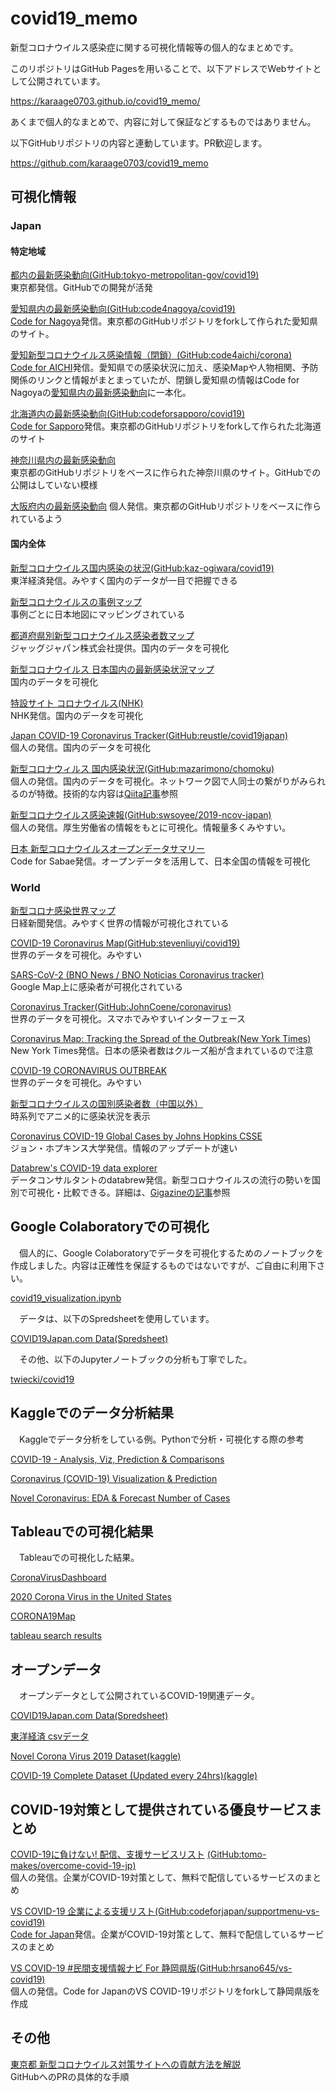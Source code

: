 # covid19_memo
新型コロナウイルス感染症に関する可視化情報等の個人的なまとめです。

このリポジトリはGitHub Pagesを用いることで、以下アドレスでWebサイトとして公開されています。

https://karaage0703.github.io/covid19_memo/

あくまで個人的なまとめで、内容に対して保証などするものではありません。

以下GitHubリポジトリの内容と連動しています。PR歓迎します。

https://github.com/karaage0703/covid19_memo

## 可視化情報
### Japan
#### 特定地域
[都内の最新感染動向](https://stopcovid19.metro.tokyo.lg.jp/)[(GitHub:tokyo-metropolitan-gov/covid19)](https://github.com/tokyo-metropolitan-gov/covid19)  
東京都発信。GitHubでの開発が活発

[愛知県内の最新感染動向](https://stopcovid19.code4.nagoya/)[(GitHub:code4nagoya/covid19)](https://github.com/code4nagoya/covid19)  
[Code for Nagoya](https://code4.nagoya/)発信。東京都のGitHubリポジトリをforkして作られた愛知県のサイト。

[愛知新型コロナウイルス感染情報（閉鎖）](https://code4aichi.github.io/corona/)[(GitHub:code4aichi/corona)](https://github.com/code4aichi/corona)  
[Code for AICHI](https://www.code4aichi.org/)発信。愛知県での感染状況に加え、感染Mapや人物相関、予防関係のリンクと情報がまとまっていたが、閉鎖し愛知県の情報はCode for Nagoyaの[愛知県内の最新感染動向](https://stopcovid19.code4.nagoya/)に一本化。

[北海道内の最新感染動向](https://stopcovid19.hokkaido.dev/)[(GitHub:codeforsapporo/covid19)](https://github.com/codeforsapporo/covid19)  
[Code for Sapporo](https://www.codeforsapporo.org/)発信。東京都のGitHubリポジトリをforkして作られた北海道のサイト

[神奈川県内の最新感染動向](https://www.pref.kanagawa.jp/osirase/1369/)  
東京都のGitHubリポジトリをベースに作られた神奈川県のサイト。GitHubでの公開はしていない模様

[大阪府内の最新感染動向](https://osaka-prefecture.netlify.com/)
個人発信。東京都のGitHubリポジトリをベースに作られているよう

#### 国内全体
[新型コロナウイルス国内感染の状況](https://toyokeizai.net/sp/visual/tko/covid19/)[(GitHub:kaz-ogiwara/covid19)](https://github.com/kaz-ogiwara/covid19)  
東洋経済発信。みやすく国内のデータが一目で把握できる

[新型コロナウイルスの事例マップ](https://www.coromap.info/)  
事例ごとに日本地図にマッピングされている

[都道府県別新型コロナウイルス感染者数マップ](https://gis.jag-japan.com/covid19jp/)  
ジャッグジャパン株式会社提供。国内のデータを可視化

[新型コロナウイルス 日本国内の最新感染状況マップ](https://newsdigest.jp/pages/coronavirus/)  
国内のデータを可視化

[特設サイト コロナウイルス(NHK)](https://www3.nhk.or.jp/news/special/coronavirus/)  
NHK発信。国内のデータを可視化

[Japan COVID-19 Coronavirus Tracker](https://covid19japan.com/)[(GitHub:reustle/covid19japan)](https://github.com/reustle/covid19japan)  
個人の発信。国内のデータを可視化

[新型コロナウィルス 国内感染状況](https://chomoku.herokuapp.com/covid-19)[(GitHub:mazarimono/chomoku)](https://github.com/mazarimono/chomoku)  
個人の発信。国内のデータを可視化。ネットワーク図で人同士の繋がりがみられるのが特徴。技術的な内容は[Qiita記事](https://qiita.com/OgawaHideyuki/items/204a2bcff6a3022ffc50)参照

[新型コロナウイルス感染速報](https://covid-2019.live)[(GitHub:swsoyee/2019-ncov-japan)](https://github.com/swsoyee/2019-ncov-japan)  
個人の発信。厚生労働省の情報をもとに可視化。情報量多くみやすい。

[日本 新型コロナウイルスオープンデータサマリー](https://code4sabae.github.io/covid19/)  
Code for Sabae発信。オープンデータを活用して、日本全国の情報を可視化

### World
[新型コロナ感染世界マップ](https://vdata.nikkei.com/newsgraphics/coronavirus-world-map/)  
日経新聞発信。みやすく世界の情報が可視化されている

[COVID-19 Coronavirus Map](https://covid19.health/)[(GitHub:stevenliuyi/covid19)](https://github.com/stevenliuyi/covid19)  
世界のデータを可視化。みやすい

[SARS-CoV-2 (BNO News / BNO Noticias Coronavirus tracker)](https://www.google.com/maps/d/u/0/viewer?mid=1a04iBi41DznkMaQRnICO40ktROfnMfMx&ll=37.45239782566561%2C137.6798301595186&z=6)  
Google Map上に感染者が可視化されている

[Coronavirus Tracker](https://shiny.john-coene.com/coronavirus/)[(GitHub:JohnCoene/coronavirus)](https://github.com/JohnCoene/coronavirus)  
世界のデータを可視化。スマホでみやすいインターフェース

[Coronavirus Map: Tracking the Spread of the Outbreak(New York Times)](https://www.nytimes.com/interactive/2020/world/coronavirus-maps.html)  
New York Times発信。日本の感染者数はクルーズ船が含まれているので注意

[COVID-19 CORONAVIRUS OUTBREAK](https://www.worldometers.info/coronavirus/)  
世界のデータを可視化。みやすい

[新型コロナウイルスの国別感染者数（中国以外）](https://public.flourish.studio/visualisation/1438279/)  
時系列でアニメ的に感染状況を表示

[Coronavirus COVID-19 Global Cases by Johns Hopkins CSSE](https://gisanddata.maps.arcgis.com/apps/opsdashboard/index.html#/bda7594740fd40299423467b48e9ecf6)  
ジョン・ホプキンス大学発信。情報のアップデートが速い

[Databrew's COVID-19 data explorer](https://datacat.cc/covid19/)  
データコンサルタントのdatabrew発信。新型コロナウイルスの流行の勢いを国別で可視化・比較できる。詳細は、[Gigazineの記事](https://gigazine.net/news/20200312-databrew-covid19-data-explorer/)参照

## Google Colaboratoryでの可視化
　個人的に、Google Colaboratoryでデータを可視化するためのノートブックを作成しました。内容は正確性を保証するものではないですが、ご自由に利用下さい。

[covid19_visualization.ipynb](https://github.com/karaage0703/covid19_memo/blob/master/covid19_visualization.ipynb)

　データは、以下のSpredsheetを使用しています。
 
[COVID19Japan.com Data(Spredsheet)](https://docs.google.com/spreadsheets/d/1jfB4muWkzKTR0daklmf8D5F0Uf_IYAgcx_-Ij9McClQ/edit#gid=0)


　その他、以下のJupyterノートブックの分析も丁寧でした。
 
[twiecki/covid19](https://github.com/twiecki/covid19)

## Kaggleでのデータ分析結果
　Kaggleでデータ分析をしている例。Pythonで分析・可視化する際の参考

[COVID-19 - Analysis, Viz, Prediction & Comparisons](https://www.kaggle.com/imdevskp/covid-19-analysis-viz-prediction-comparisons)

[Coronavirus (COVID-19) Visualization & Prediction](https://www.kaggle.com/therealcyberlord/coronavirus-covid-19-visualization-prediction)

[Novel Coronavirus: EDA & Forecast Number of Cases](https://www.kaggle.com/khoongweihao/novel-coronavirus-eda-forecast-number-of-cases)

## Tableauでの可視化結果
　Tableauでの可視化した結果。

[CoronaVirusDashboard](https://public.tableau.com/profile/travis.winn#!/vizhome/CoronaVirusVisualizationDashboardUpdated3_27_2020/CoronaVirusDashboard2_11_2020)

[2020 Corona Virus in the United States](https://public.tableau.com/profile/kim.allen#!/vizhome/2020CoronaVirusintheUnitedStates/USCoronaDashboard)

[CORONA19Map](https://public.tableau.com/profile/seungilkang#!/vizhome/CORONA19_Map/CORONA19Map)

[tableau search results](https://public.tableau.com/en-us/search/all/%23corona)


## オープンデータ
　オープンデータとして公開されているCOVID-19関連データ。

[COVID19Japan.com Data(Spredsheet)](https://docs.google.com/spreadsheets/d/1jfB4muWkzKTR0daklmf8D5F0Uf_IYAgcx_-Ij9McClQ/edit#gid=0)

[東洋経済 csvデータ](https://toyokeizai.net/sp/visual/tko/covid19/csv/data.csv)

[Novel Corona Virus 2019 Dataset(kaggle)](https://www.kaggle.com/sudalairajkumar/novel-corona-virus-2019-dataset)

[COVID-19 Complete Dataset (Updated every 24hrs)(kaggle)](https://www.kaggle.com/imdevskp/corona-virus-report)

## COVID-19対策として提供されている優良サービスまとめ
[COVID-19に負けない! 配信、支援サービスリスト](https://tomo-makes.github.io/overcome-covid-19-jp/)
[(GitHub:tomo-makes/overcome-covid-19-jp)](https://github.com/tomo-makes/overcome-covid-19-jp)  
個人の発信。企業がCOVID-19対策として、無料で配信しているサービスのまとめ

[VS COVID-19 企業による支援リスト](https://codeforjapan.github.io/supportmenu-vs-covid19/)[(GitHub:codeforjapan/supportmenu-vs-covid19)](https://github.com/codeforjapan/supportmenu-vs-covid19)  
[Code for Japan](https://www.code4japan.org/)発信。企業がCOVID-19対策として、無料で配信しているサービスのまとめ

[VS COVID-19 #民間支援情報ナビ For 静岡県版](https://vs-covid19-shizuoka.netlify.com)[(GitHub:hrsano645/vs-covid19)](https://github.com/hrsano645/vs-covid19)  
個人の発信。Code for JapanのVS COVID-19リポジトリをforkして静岡県版を作成

## その他
[東京都 新型コロナウイルス対策サイトへの貢献方法を解説](https://qiita.com/FPC_COMMUNITY/items/b9cc072813dc2231b2b2)  
GitHubへのPRの具体的な手順
